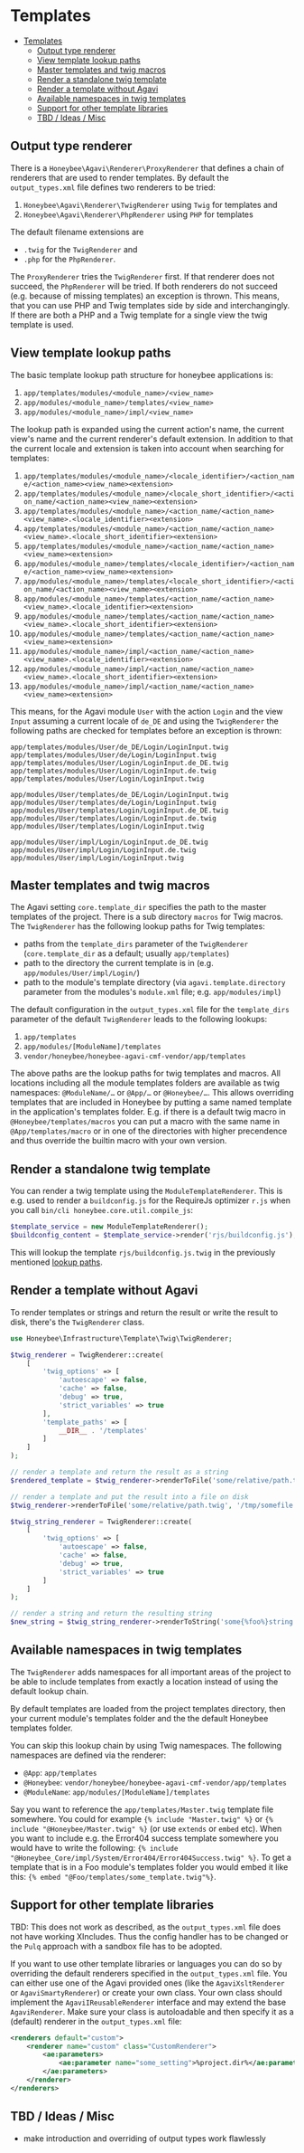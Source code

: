# Templates

- [Templates](#templates)
  - [Output type renderer](#output-type-renderer)
  - [View template lookup paths](#view-template-lookup-paths)
  - [Master templates and twig macros](#master-templates-and-twig-macros)
  - [Render a standalone twig template](#render-a-standalone-twig-template)
  - [Render a template without Agavi](#render-a-template-without-agavi)
  - [Available namespaces in twig templates](#available-namespaces-in-twig-templates)
  - [Support for other template libraries](#support-for-other-template-libraries)
  - [TBD / Ideas / Misc](#tbd--ideas--misc)

## Output type renderer

There is a `Honeybee\Agavi\Renderer\ProxyRenderer` that defines a chain of renderers that are used to render templates. By default the ```output_types.xml``` file defines two renderers to be tried:

1. ```Honeybee\Agavi\Renderer\TwigRenderer``` using `Twig` for templates and
1. ```Honeybee\Agavi\Renderer\PhpRenderer``` using `PHP` for templates

The default filename extensions are

- `.twig` for the `TwigRenderer` and
- `.php` for the `PhpRenderer`.

The `ProxyRenderer` tries the `TwigRenderer` first. If that renderer does not succeed, the `PhpRenderer` will be tried. If both renderers do not succeed (e.g. because of missing templates) an exception is thrown. This means, that you can use PHP and Twig templates side by side and interchangingly. If there are both a PHP and a Twig template for a single view the twig template is used.

## View template lookup paths

The basic template lookup path structure for honeybee applications is:

1. ```app/templates/modules/<module_name>/<view_name>```
1. ```app/modules/<module_name>/templates/<view_name>```
1. ```app/modules/<module_name>/impl/<view_name>```

The lookup path is expanded using the current action's name, the current view's name and the current renderer's default extension. In addition to that the current locale and extension is taken into account when searching for templates:

1. ```app/templates/modules/<module_name>/<locale_identifier>/<action_name/<action_name><view_name><extension>```
1. ```app/templates/modules/<module_name>/<locale_short_identifier>/<action_name/<action_name><view_name><extension>```
1. ```app/templates/modules/<module_name>/<action_name/<action_name><view_name>.<locale_identifier><extension>```
1. ```app/templates/modules/<module_name>/<action_name/<action_name><view_name>.<locale_short_identifier><extension>```
1. ```app/templates/modules/<module_name>/<action_name/<action_name><view_name><extension>```
1. ```app/modules/<module_name>/templates/<locale_identifier>/<action_name/<action_name><view_name><extension>```
1. ```app/modules/<module_name>/templates/<locale_short_identifier>/<action_name/<action_name><view_name><extension>```
1. ```app/modules/<module_name>/templates/<action_name/<action_name><view_name>.<locale_identifier><extension>```
1. ```app/modules/<module_name>/templates/<action_name/<action_name><view_name>.<locale_short_identifier><extension>```
1. ```app/modules/<module_name>/templates/<action_name/<action_name><view_name><extension>```
1. ```app/modules/<module_name>/impl/<action_name/<action_name><view_name>.<locale_identifier><extension>```
1. ```app/modules/<module_name>/impl/<action_name/<action_name><view_name>.<locale_short_identifier><extension>```
1. ```app/modules/<module_name>/impl/<action_name/<action_name><view_name><extension>```

This means, for the Agavi module `User` with the action `Login` and the view `Input` assuming a current locale of ```de_DE``` and using the `TwigRenderer` the following paths are checked for templates before an exception is thrown:

```
app/templates/modules/User/de_DE/Login/LoginInput.twig
app/templates/modules/User/de/Login/LoginInput.twig
app/templates/modules/User/Login/LoginInput.de_DE.twig
app/templates/modules/User/Login/LoginInput.de.twig
app/templates/modules/User/Login/LoginInput.twig

app/modules/User/templates/de_DE/Login/LoginInput.twig
app/modules/User/templates/de/Login/LoginInput.twig
app/modules/User/templates/Login/LoginInput.de_DE.twig
app/modules/User/templates/Login/LoginInput.de.twig
app/modules/User/templates/Login/LoginInput.twig

app/modules/User/impl/Login/LoginInput.de_DE.twig
app/modules/User/impl/Login/LoginInput.de.twig
app/modules/User/impl/Login/LoginInput.twig
```

## Master templates and twig macros

The Agavi setting ```core.template_dir``` specifies the path to the master templates of the project. There is a sub directory `macros` for Twig macros. The `TwigRenderer` has the following lookup paths for Twig templates:

- paths from the ```template_dirs``` parameter of the `TwigRenderer` (```core.template_dir``` as a default; usually ```app/templates```)
- path to the directory the current template is in (e.g. ```app/modules/User/impl/Login/```)
- path to the module's template directory (via ```agavi.template.directory``` parameter from the modules's `module.xml` file; e.g. ```app/modules/impl```)

The default configuration in the ```output_types.xml``` file for the ```template_dirs``` parameter of the default `TwigRenderer` leads to the following lookups:

1. ```app/templates```
1. ```app/modules/[ModuleName]/templates```
1. ```vendor/honeybee/honeybee-agavi-cmf-vendor/app/templates```

The above paths are the lookup paths for twig templates and macros. All locations including all the module templates folders are available as twig namespaces: ```@ModuleName/…``` or ```@App/…``` or ```@Honeybee/…```. This allows overriding templates that are included in Honeybee by putting a same named template in the application's templates folder. E.g. if there is a default twig macro in `@Honeybee/templates/macros` you can put a macro with the same name in ```@App/templates/macro``` or in one of the directories with higher precendence and thus override the builtin macro with your own version.

## Render a standalone twig template

You can render a twig template using the `ModuleTemplateRenderer`. This is e.g. used to render a `buildconfig.js` for the RequireJs optimizer `r.js` when you call ```bin/cli honeybee.core.util.compile_js```:

```php
$template_service = new ModuleTemplateRenderer();
$buildconfig_content = $template_service->render('rjs/buildconfig.js');
```

This will lookup the template ```rjs/buildconfig.js.twig``` in the previously mentioned [lookup paths](#master-templates-and-twig-macros).

## Render a template without Agavi

To render templates or strings and return the result or write the result to disk, there's the ```TwigRenderer``` class.

```php
use Honeybee\Infrastructure\Template\Twig\TwigRenderer;

$twig_renderer = TwigRenderer::create(
    [
        'twig_options' => [
            'autoescape' => false,
            'cache' => false,
            'debug' => true,
            'strict_variables' => true
        ],
        'template_paths' => [
            __DIR__ . '/templates'
        ]
    ]
);

// render a template and return the result as a string
$rendered_template = $twig_renderer->renderToFile('some/relative/path.twig', '/tmp/somefile.html', […some data…]);

// render a template and put the result into a file on disk
$twig_renderer->renderToFile('some/relative/path.twig', '/tmp/somefile.html', […some data…]);

$twig_string_renderer = TwigRenderer::create(
    [
        'twig_options' => [
            'autoescape' => false,
            'cache' => false,
            'debug' => true,
            'strict_variables' => true
        ]
    ]
);

// render a string and return the resulting string
$new_string = $twig_string_renderer->renderToString('some{%foo%}string', ['foo' => 'cool']); // somecoolstring
```

## Available namespaces in twig templates

The `TwigRenderer` adds namespaces for all important areas of the project to be able to include templates from exactly a location instead of using the default lookup chain.

By default templates are loaded from the project templates directory, then your current module's templates folder and the the default Honeybee templates folder.

You can skip this lookup chain by using Twig namespaces. The following namespaces are defined via the renderer:

- ```@App```: `app/templates`
- ```@Honeybee```: `vendor/honeybee/honeybee-agavi-cmf-vendor/app/templates`
- ```@ModuleName```: `app/modules/[ModuleName]/templates`

Say you want to reference the `app/templates/Master.twig` template file somewhere. You could for example ```{% include "Master.twig" %}``` or ```{% include "@Honeybee/Master.twig" %}``` (or use `extends` or `embed` etc). When you want to include e.g. the Error404 success template somewhere you would have to write the following: ```{% include "@Honeybee_Core/impl/System/Error404/Error404Success.twig" %}```. To get a template that is in a Foo module's templates folder you would embed it like this: ```{% embed "@Foo/templates/some_template.twig"%}```.

## Support for other template libraries

TBD: This does not work as described, as the ```output_types.xml``` file does not have working XIncludes. Thus the config handler has to be changed or the `Pulq` approach with a sandbox file has to be adopted.

If you want to use other template libraries or languages you can do so by overriding the default renderers specified in the ```output_types.xml``` file. You can either use one of the Agavi provided ones (like the ```AgaviXsltRenderer``` or ```AgaviSmartyRenderer```) or create your own class. Your own class should implement the ```AgaviIReusableRenderer``` interface and may extend the base ```AgaviRenderer```. Make sure your class is autoloadable and then specify it as a (default) renderer in the ```output_types.xml``` file:

```xml
<renderers default="custom">
    <renderer name="custom" class="CustomRenderer">
        <ae:parameters>
            <ae:parameter name="some_setting">%project.dir%</ae:parameter>
        </ae:parameters>
    </renderer>
</renderers>
```

## TBD / Ideas / Misc

- make introduction and overriding of output types work flawlessly
